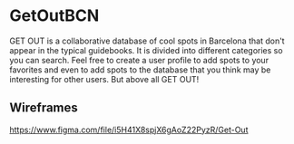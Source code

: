 # GetOutBCN

GET OUT is a collaborative database of cool spots in Barcelona that don't appear in the typical guidebooks. It is divided into different categories so you can search. Feel free to create a user profile to add spots to your favorites and even to add spots to the database that you think may be interesting for other users. But above all GET OUT!

## Wireframes

https://www.figma.com/file/i5H41X8spjX6gAoZ22PyzR/Get-Out
